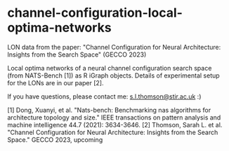 # channel-configuration-local-optima-networks
LON data from the paper: "Channel Configuration for Neural Architecture: Insights from the Search Space" (GECCO 2023)

Local optima networks of a neural channel configuration search space (from NATS-Bench [1]) as R iGraph objects. Details of experimental setup for the LONs are in our paper [2].

If you have questions, please contact me: s.l.thomson@stir.ac.uk :)

[1] Dong, Xuanyi, et al. "Nats-bench: Benchmarking nas algorithms for architecture topology and size." IEEE transactions on pattern analysis and machine intelligence 44.7 (2021): 3634-3646.
[2] Thomson, Sarah L. et al. "Channel Configuration for Neural Architecture: Insights from the Search Space." GECCO 2023, upcoming
